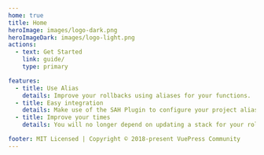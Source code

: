 ```yaml
---
home: true
title: Home
heroImage: images/logo-dark.png
heroImageDark: images/logo-light.png
actions:
  - text: Get Started
    link: guide/
    type: primary

features:
  - title: Use Alias
    details: Improve your rollbacks using aliases for your functions.
  - title: Easy integration
    details: Make use of the SAH Plugin to configure your project aliases and synchronize your information.
  - title: Improve your times
    details: You will no longer depend on updating a stack for your rollbacks, just update the alias to point to the required version.

footer: MIT Licensed | Copyright © 2018-present VuePress Community
---
```


<!-- This is the content of home page. Check [Home Page Docs][default-theme-home] for more details. -->

[sah-plugin-url]: https://github.com/FSHLL/sah-plugin
